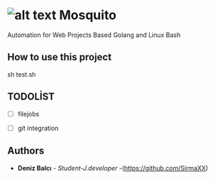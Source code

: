 # ![alt text](http://sohoos-production-userfiles.s3.amazonaws.com/mkstorage/91/51/lisa995/Logo.jpg)  Mosquito

Automation for Web Projects Based Golang and Linux Bash

## How to use this project
sh test.sh


## TODOLİST
- [ ] filejobs
- [ ] git integration 




## Authors

* **Deniz Balcı** - *Student-J.developer* -(https://github.com/SirmaXX)




